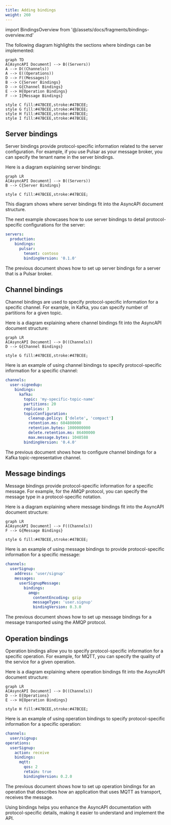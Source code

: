 ```yaml
---
title: Adding bindings
weight: 260
---
```


import BindingsOverview from '@/assets/docs/fragments/bindings-overview.md'

<BindingsOverview/>

The following diagram highlights the sections where bindings can be implemented:

```mermaid
graph TD
A[AsyncAPI Document] --> B((Servers))
A --> D((Channels))
A --> E((Operations))
D --> F((Messages))
B --> C{Server Bindings}
D --> G{Channel Bindings}
E --> H{Operation Bindings}
F --> I{Message Bindings}

style C fill:#47BCEE,stroke:#47BCEE;
style G fill:#47BCEE,stroke:#47BCEE;
style H fill:#47BCEE,stroke:#47BCEE;
style I fill:#47BCEE,stroke:#47BCEE;
```

## Server bindings

Server bindings provide protocol-specific information related to the server configuration. For example, if you use Pulsar as your message broker, you can specify the tenant name in the server bindings.

Here is a diagram explaining server bindings:

```mermaid
graph LR
A[AsyncAPI Document] --> B((Servers))
B --> C{Server Bindings}

style C fill:#47BCEE,stroke:#47BCEE;
```

This diagram shows where server bindings fit into the AsyncAPI document structure.

The next example showcases how to use server bindings to detail protocol-specific configurations for the server:

```yml
servers:
  production:
    bindings:
      pulsar:
        tenant: contoso
        bindingVersion: '0.1.0'
```

The previous document shows how to set up server bindings for a server that is a Pulsar broker.

## Channel bindings

Channel bindings are used to specify protocol-specific information for a specific channel. For example, in Kafka, you can specify number of partitions for a given topic.

Here is a diagram explaining where channel bindings fit into the AsyncAPI document structure:

```mermaid
graph LR
A[AsyncAPI Document] --> D((Channels))
D --> G{Channel Bindings}

style G fill:#47BCEE,stroke:#47BCEE;
```

Here is an example of using channel bindings to specify protocol-specific information for a specific channel:

```yml
channels:
  user-signedup:
    bindings:
      kafka:
        topic: 'my-specific-topic-name'
        partitions: 20
        replicas: 3
        topicConfiguration:
          cleanup.policy: ['delete', 'compact']
          retention.ms: 604800000
          retention.bytes: 1000000000
          delete.retention.ms: 86400000
          max.message.bytes: 1048588
        bindingVersion: '0.4.0'
```

The previous document shows how to configure channel bindings for a Kafka topic-representative channel.

## Message bindings

Message bindings provide protocol-specific information for a specific message. For example, for the AMQP protocol, you can specify the message type in a protocol-specific notation.

Here is a diagram explaining where message bindings fit into the AsyncAPI document structure:

```mermaid
graph LR
A[AsyncAPI Document] --> F((Channels))
F --> G{Message Bindings}

style G fill:#47BCEE,stroke:#47BCEE;
```

Here is an example of using message bindings to provide protocol-specific information for a specific message:

```yml
channels:
  userSignup:
    address: 'user/signup'
    messages:
      userSignupMessage:
        bindings:
          amqp:
            contentEncoding: gzip
            messageType: 'user.signup'
            bindingVersion: 0.3.0
```

The previous document shows how to set up message bindings for a message transported using the AMQP protocol.

## Operation bindings

Operation bindings allow you to specify protocol-specific information for a specific operation. For example, for MQTT, you can specify the quality of the service for a given operation.

Here is a diagram explaining where operation bindings fit into the AsyncAPI document structure:

```mermaid
graph LR
A[AsyncAPI Document] --> D((Channels))
D --> E{Operations}
E --> H{Operation Bindings}

style H fill:#47BCEE,stroke:#47BCEE;
```

Here is an example of using operation bindings to specify protocol-specific information for a specific operation:

```yml
channels:
  user/signup:
operations:
  userSignup:
    action: receive
    bindings:
      mqtt:
        qos: 2
        retain: true
        bindingVersion: 0.2.0
```

The previous document shows how to set up operation bindings for an operation that describes how an application that uses MQTT as transport, receives the message.

Using bindings helps you enhance the AsyncAPI documentation with protocol-specific details, making it easier to understand and implement the API.
